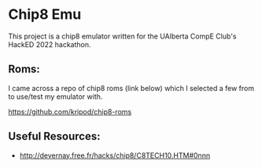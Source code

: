 # Chip8 Emu

This project is a chip8 emulator written for the UAlberta CompE Club's HackED 2022 hackathon.

## Roms:

I came across a repo of chip8 roms (link below) which I selected a few from to use/test my emulator with.

https://github.com/kripod/chip8-roms

## Useful Resources:
- http://devernay.free.fr/hacks/chip8/C8TECH10.HTM#0nnn
